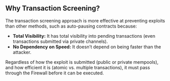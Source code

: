 ## Why Transaction Screening?

The transaction screening approach is more effective at preventing exploits than other methods, such as auto-pausing contracts because:

- **Total Visibility:** It has total visibility into pending transactions (even transactions submitted via private channels).
- **No Dependency on Speed:** It doesn’t depend on being faster than the attacker.

Regardless of how the exploit is submitted (public or private mempools), and how efficient it is (atomic vs. multiple transactions), it must pass through the Firewall before it can be executed.
